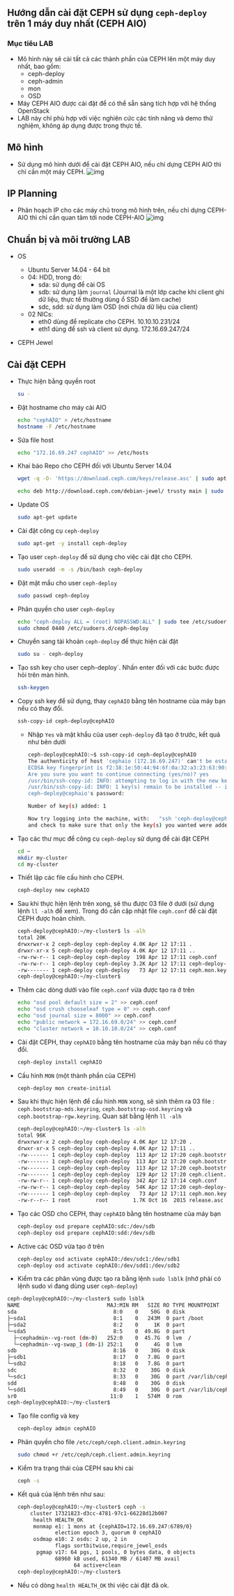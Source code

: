 ## Hướng dẫn cài đặt CEPH sử dụng `ceph-deploy` trên 1 máy duy nhất (CEPH AIO)

### Mục tiêu LAB
- Mô hình này sẽ cài tất cả các thành phần của CEPH lên một máy duy nhất, bao gồm:
  - ceph-deploy
  - ceph-admin
  - mon
  - OSD
- Máy CEPH AIO được cài đặt để có thể sẵn sàng tích hợp với hệ thống OpenStack
- LAB này chỉ phù hợp với việc nghiên cức các tính năng và demo thử nghiệm, không áp dụng được trong thực tế.

## Mô hình 
- Sử dụng mô hình dưới để cài đặt CEPH AIO, nếu chỉ dựng CEPH AIO thì chỉ cần một máy CEPH. 
![img](../images/OpenStack_Mitaka-CEPH_Jewel_topology.png)

## IP Planning
- Phân hoạch IP cho các máy chủ trong mô hình trên, nếu chỉ dựng CEPH-AIO thì chỉ cần quan tâm tới node CEPH-AIO
![img](../images/ip_planning_openstack_ceph-AIO.png)

## Chuẩn bị và môi trường LAB
 
- OS
  - Ubuntu Server 14.04 - 64 bit
  - 04: HDD, trong đó:
    - sda: sử dụng để cài OS
    - sdb: sử dụng làm `journal` (Journal là một lớp cache khi client ghi dữ liệu, thực tế thường dùng ổ SSD để làm cache)
    - sdc, sdd: sử dụng làm OSD (nơi chứa dữ liệu của client)
  - 02 NICs: 
    - eth0 dùng để replicate cho CEPH. 10.10.10.231/24
    - eth1 dùng để ssh và client sử dụng. 172.16.69.247/24
  
- CEPH Jewel

## Cài đặt CEPH

- Thực hiện bằng quyền root
  ```sh
  su -
  ```
  
- Đặt hostname cho máy cài AIO
  ```sh
  echo "cephAIO" > /etc/hostname
  hostname -F /etc/hostname
  ```

- Sửa file host 
  ```sh
  echo "172.16.69.247 cephAIO" >> /etc/hosts
  ```

- Khai báo Repo cho CEPH đối với Ubuntu Server 14.04
  ```sh
  wget -q -O- 'https://download.ceph.com/keys/release.asc' | sudo apt-key add -
  
  echo deb http://download.ceph.com/debian-jewel/ trusty main | sudo tee /etc/apt/sources.list.d/ceph.list
  ```
  
  
- Update OS 
  ```sh
  sudo apt-get update 
  ```

- Cài đặt công cụ `ceph-deploy`
  ```sh
  sudo apt-get -y install ceph-deploy
  ```

- Tạo user `ceph-deploy` để sử dụng cho việc cài đặt cho CEPH.
  ```sh
  sudo useradd -m -s /bin/bash ceph-deploy
  ```

- Đặt mật mẩu cho user `ceph-deploy`  
  ```sh
  sudo passwd ceph-deploy
  ```

- Phân quyền cho user `ceph-deploy`
  ```sh
  echo "ceph-deploy ALL = (root) NOPASSWD:ALL" | sudo tee /etc/sudoers.d/ceph-deploy
  sudo chmod 0440 /etc/sudoers.d/ceph-deploy
  ```

- Chuyển sang tài khoản `ceph-deploy` để thực hiện cài đặt
  ```sh
  sudo su - ceph-deploy
  ```

- Tạo ssh key cho user ceph-deploy`. Nhấn enter đối với các bước được hỏi trên màn hình.
  ```sh
  ssh-keygen
  ```

- Copy ssh key để sử dụng, thay `cephAIO` bằng tên hostname của máy bạn nếu có thay đổi.
  ```sh
  ssh-copy-id ceph-deploy@cephAIO
  ```

  - Nhập `Yes` và mật khẩu của user `ceph-deploy` đã tạo ở trước, kết quả như bên dưới
    ```sh
    ceph-deploy@cephAIO:~$ ssh-copy-id ceph-deploy@cephAIO
    The authenticity of host 'cephaio (172.16.69.247)' can't be established.
    ECDSA key fingerprint is f2:38:1e:50:44:94:6f:0a:32:a3:23:63:90:7b:53:27.
    Are you sure you want to continue connecting (yes/no)? yes
    /usr/bin/ssh-copy-id: INFO: attempting to log in with the new key(s), to filter out any that are already installed
    /usr/bin/ssh-copy-id: INFO: 1 key(s) remain to be installed -- if you are prompted now it is to install the new keys
    ceph-deploy@cephaio's password:

    Number of key(s) added: 1

    Now try logging into the machine, with:   "ssh 'ceph-deploy@cephAIO'"
    and check to make sure that only the key(s) you wanted were added.
    ```
  
- Tạo các thư mục để công cụ `ceph-deploy` sử dụng để cài đặt CEPH
  ```sh
  cd ~
  mkdir my-cluster
  cd my-cluster
  ```

- Thiết lập các file cấu hình cho CEPH.
  ```sh
  ceph-deploy new cephAIO
  ```

- Sau khi thực hiện lệnh trên xong, sẽ thu được 03 file ở dưới (sử dụng lệnh `ll -alh` để xem). Trong đó cần cập nhật file `ceph.conf` để cài đặt CEPH được hoàn chỉnh.
  ```sh
  ceph-deploy@cephAIO:~/my-cluster$ ls -alh
  total 20K
  drwxrwxr-x 2 ceph-deploy ceph-deploy 4.0K Apr 12 17:11 .
  drwxr-xr-x 5 ceph-deploy ceph-deploy 4.0K Apr 12 17:11 ..
  -rw-rw-r-- 1 ceph-deploy ceph-deploy  198 Apr 12 17:11 ceph.conf
  -rw-rw-r-- 1 ceph-deploy ceph-deploy 3.2K Apr 12 17:11 ceph-deploy-ceph.log
  -rw------- 1 ceph-deploy ceph-deploy   73 Apr 12 17:11 ceph.mon.keyring
  ceph-deploy@cephAIO:~/my-cluster$
  ```

- Thêm các dòng dưới vào file `ceph.conf` vừa được tạo ra ở trên
  ```sh
  echo "osd pool default size = 2" >> ceph.conf
  echo "osd crush chooseleaf type = 0" >> ceph.conf
  echo "osd journal size = 8000" >> ceph.conf
  echo "public network = 172.16.69.0/24" >> ceph.conf
  echo "cluster network = 10.10.10.0/24" >> ceph.conf
  ```
  
- Cài đặt CEPH, thay `cephAIO` bằng tên hostname của máy bạn nếu có thay đổi.
  ```sh
  ceph-deploy install cephAIO
  ```

- Cấu hình `MON` (một thành phần của CEPH)
  ```sh
  ceph-deploy mon create-initial
  ```
- Sau khi thực hiện lệnh để cấu hình `MON` xong, sẽ sinh thêm ra 03 file : `ceph.bootstrap-mds.keyring`, `ceph.bootstrap-osd.keyring` và `ceph.bootstrap-rgw.keyring`. Quan sát bằng lệnh `ll -alh`

  ```sh
  ceph-deploy@cephAIO:~/my-cluster$ ls -alh
  total 96K
  drwxrwxr-x 2 ceph-deploy ceph-deploy 4.0K Apr 12 17:20 .
  drwxr-xr-x 5 ceph-deploy ceph-deploy 4.0K Apr 12 17:11 ..
  -rw------- 1 ceph-deploy ceph-deploy  113 Apr 12 17:20 ceph.bootstrap-mds.keyring
  -rw------- 1 ceph-deploy ceph-deploy  113 Apr 12 17:20 ceph.bootstrap-osd.keyring
  -rw------- 1 ceph-deploy ceph-deploy  113 Apr 12 17:20 ceph.bootstrap-rgw.keyring
  -rw------- 1 ceph-deploy ceph-deploy  129 Apr 12 17:20 ceph.client.admin.keyring
  -rw-rw-r-- 1 ceph-deploy ceph-deploy  342 Apr 12 17:14 ceph.conf
  -rw-rw-r-- 1 ceph-deploy ceph-deploy  54K Apr 12 17:20 ceph-deploy-ceph.log
  -rw------- 1 ceph-deploy ceph-deploy   73 Apr 12 17:11 ceph.mon.keyring
  -rw-r--r-- 1 root        root        1.7K Oct 16  2015 release.asc
  ```

- Tạo các OSD cho CEPH, thay `cephAIO` bằng tên hostname của máy bạn 
  ```sh
  ceph-deploy osd prepare cephAIO:sdc:/dev/sdb
  ceph-deploy osd prepare cephAIO:sdd:/dev/sdb
  ```

- Active các OSD vừa tạo ở trên
  ```sh
  ceph-deploy osd activate cephAIO:/dev/sdc1:/dev/sdb1
  ceph-deploy osd activate cephAIO:/dev/sdd1:/dev/sdb2
  ```
  
- Kiểm tra các phân vùng được tạo ra bằng lệnh `sudo lsblk` (nhớ phải có lệnh sudo vì đang dùng user `ceph-deploy`)
```sh
ceph-deploy@cephAIO:~/my-cluster$ sudo lsblk
NAME                            MAJ:MIN RM   SIZE RO TYPE MOUNTPOINT
sda                               8:0    0    50G  0 disk
├─sda1                            8:1    0   243M  0 part /boot
├─sda2                            8:2    0     1K  0 part
└─sda5                            8:5    0  49.8G  0 part
  ├─cephadmin--vg-root (dm-0)   252:0    0  45.7G  0 lvm  /
  └─cephadmin--vg-swap_1 (dm-1) 252:1    0     4G  0 lvm
sdb                               8:16   0    30G  0 disk
├─sdb1                            8:17   0   7.8G  0 part
└─sdb2                            8:18   0   7.8G  0 part
sdc                               8:32   0    30G  0 disk
└─sdc1                            8:33   0    30G  0 part /var/lib/ceph/osd/ceph-0
sdd                               8:48   0    30G  0 disk
└─sdd1                            8:49   0    30G  0 part /var/lib/ceph/osd/ceph-1
sr0                              11:0    1   574M  0 rom
ceph-deploy@cephAIO:~/my-cluster$
````
- Tạo file config và key
  ```sh
  ceph-deploy admin cephAIO
  ```

- Phân quyền cho file `/etc/ceph/ceph.client.admin.keyring`
  ```sh
  sudo chmod +r /etc/ceph/ceph.client.admin.keyring
  ```
  
- Kiểm tra trạng thái của CEPH sau khi cài
  ```sh
  ceph -s
  ```

- Kết quả của lệnh trên như sau: 
  ```sh
  ceph-deploy@cephAIO:~/my-cluster$ ceph -s
      cluster 17321823-d3cc-4781-97c1-66228d12b007
       health HEALTH_OK
       monmap e1: 1 mons at {cephAIO=172.16.69.247:6789/0}
              election epoch 3, quorum 0 cephAIO
       osdmap e10: 2 osds: 2 up, 2 in
              flags sortbitwise,require_jewel_osds
        pgmap v17: 64 pgs, 1 pools, 0 bytes data, 0 objects
              68960 kB used, 61340 MB / 61407 MB avail
                    64 active+clean
  ceph-deploy@cephAIO:~/my-cluster$
  ```

- Nếu có dòng `health HEALTH_OK` thì việc cài đặt đã ok.
